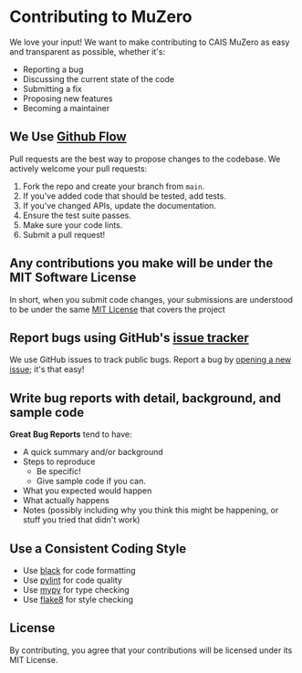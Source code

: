 # Contributing to MuZero

We love your input! We want to make contributing to CAIS MuZero as easy and transparent as possible, whether it's:

- Reporting a bug
- Discussing the current state of the code
- Submitting a fix
- Proposing new features
- Becoming a maintainer

## We Use [Github Flow](https://guides.github.com/introduction/flow/index.html)
Pull requests are the best way to propose changes to the codebase. We actively welcome your pull requests:

1. Fork the repo and create your branch from `main`.
2. If you've added code that should be tested, add tests.
3. If you've changed APIs, update the documentation.
4. Ensure the test suite passes.
5. Make sure your code lints.
6. Submit a pull request!

## Any contributions you make will be under the MIT Software License
In short, when you submit code changes, your submissions are understood to be under the same [MIT License](https://opensource.org/licenses/MIT) that covers the project

## Report bugs using GitHub's [issue tracker](https://github.com/carletonai/muzero/issues)
We use GitHub issues to track public bugs. Report a bug by [opening a new issue](https://github.com/carletonai/muzero/issues/new); it's that easy!

## Write bug reports with detail, background, and sample code

**Great Bug Reports** tend to have:

- A quick summary and/or background
- Steps to reproduce
  - Be specific!
  - Give sample code if you can.
- What you expected would happen
- What actually happens
- Notes (possibly including why you think this might be happening, or stuff you tried that didn't work)

## Use a Consistent Coding Style

* Use [black](https://github.com/psf/black) for code formatting
* Use [pylint](https://www.pylint.org/) for code quality
* Use [mypy](https://mypy.readthedocs.io/) for type checking
* Use [flake8](https://flake8.pycqa.org/) for style checking

## License
By contributing, you agree that your contributions will be licensed under its MIT License. 
